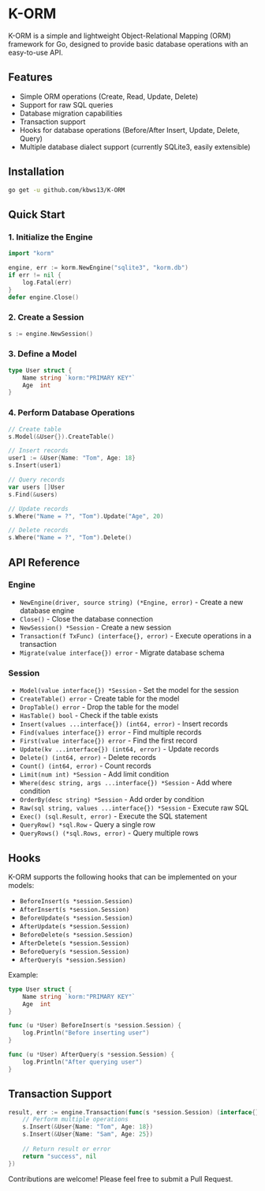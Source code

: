 # K-ORM

K-ORM is a simple and lightweight Object-Relational Mapping (ORM) framework for Go, designed to provide basic database operations with an easy-to-use API.

## Features

- Simple ORM operations (Create, Read, Update, Delete)
- Support for raw SQL queries
- Database migration capabilities
- Transaction support
- Hooks for database operations (Before/After Insert, Update, Delete, Query)
- Multiple database dialect support (currently SQLite3, easily extensible)

## Installation

```bash
go get -u github.com/kbws13/K-ORM
```


## Quick Start

### 1. Initialize the Engine

```go
import "korm"

engine, err := korm.NewEngine("sqlite3", "korm.db")
if err != nil {
    log.Fatal(err)
}
defer engine.Close()
```


### 2. Create a Session

```go
s := engine.NewSession()
```


### 3. Define a Model

```go
type User struct {
    Name string `korm:"PRIMARY KEY"`
    Age  int
}
```


### 4. Perform Database Operations

```go
// Create table
s.Model(&User{}).CreateTable()

// Insert records
user1 := &User{Name: "Tom", Age: 18}
s.Insert(user1)

// Query records
var users []User
s.Find(&users)

// Update records
s.Where("Name = ?", "Tom").Update("Age", 20)

// Delete records
s.Where("Name = ?", "Tom").Delete()
```


## API Reference

### Engine

- `NewEngine(driver, source string) (*Engine, error)` - Create a new database engine
- `Close()` - Close the database connection
- `NewSession() *Session` - Create a new session
- `Transaction(f TxFunc) (interface{}, error)` - Execute operations in a transaction
- `Migrate(value interface{}) error` - Migrate database schema

### Session

- `Model(value interface{}) *Session` - Set the model for the session
- `CreateTable() error` - Create table for the model
- `DropTable() error` - Drop the table for the model
- `HasTable() bool` - Check if the table exists
- `Insert(values ...interface{}) (int64, error)` - Insert records
- `Find(values interface{}) error` - Find multiple records
- `First(value interface{}) error` - Find the first record
- `Update(kv ...interface{}) (int64, error)` - Update records
- `Delete() (int64, error)` - Delete records
- `Count() (int64, error)` - Count records
- `Limit(num int) *Session` - Add limit condition
- `Where(desc string, args ...interface{}) *Session` - Add where condition
- `OrderBy(desc string) *Session` - Add order by condition
- `Raw(sql string, values ...interface{}) *Session` - Execute raw SQL
- `Exec() (sql.Result, error)` - Execute the SQL statement
- `QueryRow() *sql.Row` - Query a single row
- `QueryRows() (*sql.Rows, error)` - Query multiple rows

## Hooks

K-ORM supports the following hooks that can be implemented on your models:

- `BeforeInsert(s *session.Session)`
- `AfterInsert(s *session.Session)`
- `BeforeUpdate(s *session.Session)`
- `AfterUpdate(s *session.Session)`
- `BeforeDelete(s *session.Session)`
- `AfterDelete(s *session.Session)`
- `BeforeQuery(s *session.Session)`
- `AfterQuery(s *session.Session)`

Example:
```go
type User struct {
    Name string `korm:"PRIMARY KEY"`
    Age  int
}

func (u *User) BeforeInsert(s *session.Session) {
    log.Println("Before inserting user")
}

func (u *User) AfterQuery(s *session.Session) {
    log.Println("After querying user")
}
```


## Transaction Support

```go
result, err := engine.Transaction(func(s *session.Session) (interface{}, error) {
    // Perform multiple operations
    s.Insert(&User{Name: "Tom", Age: 18})
    s.Insert(&User{Name: "Sam", Age: 25})
    
    // Return result or error
    return "success", nil
})
```

Contributions are welcome! Please feel free to submit a Pull Request.